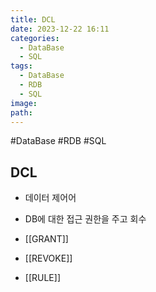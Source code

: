 ```yaml
---
title: DCL
date: 2023-12-22 16:11
categories:
  - DataBase
  - SQL
tags:
  - DataBase
  - RDB
  - SQL
image: 
path:
---
```

#DataBase #RDB #SQL 

## DCL
+ 데이터 제어어
+ DB에 대한 접근 권한을 주고 회수

+ [[GRANT]]
+ [[REVOKE]]
+ [[RULE]]